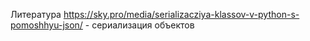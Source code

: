 Литература
https://sky.pro/media/serializacziya-klassov-v-python-s-pomoshhyu-json/ - сериализация объектов
